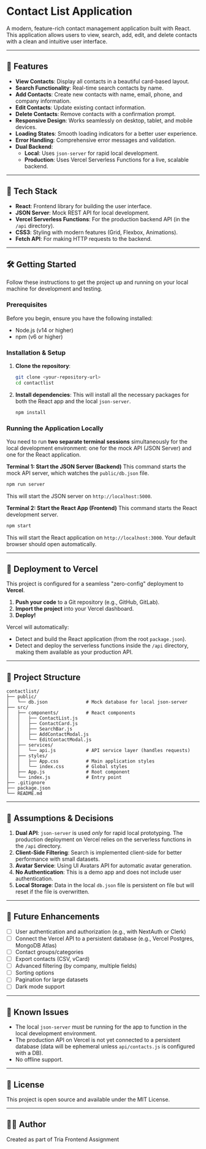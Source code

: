 # Contact List Application

A modern, feature-rich contact management application built with React. This application allows users to view, search, add, edit, and delete contacts with a clean and intuitive user interface.

-----

## 🌟 Features

  - **View Contacts**: Display all contacts in a beautiful card-based layout.
  - **Search Functionality**: Real-time search contacts by name.
  - **Add Contacts**: Create new contacts with name, email, phone, and company information.
  - **Edit Contacts**: Update existing contact information.
  - **Delete Contacts**: Remove contacts with a confirmation prompt.
  - **Responsive Design**: Works seamlessly on desktop, tablet, and mobile devices.
  - **Loading States**: Smooth loading indicators for a better user experience.
  - **Error Handling**: Comprehensive error messages and validation.
  - **Dual Backend**:
      - **Local**: Uses `json-server` for rapid local development.
      - **Production**: Uses Vercel Serverless Functions for a live, scalable backend.

-----

## 🚀 Tech Stack

  - **React**: Frontend library for building the user interface.
  - **JSON Server**: Mock REST API for local development.
  - **Vercel Serverless Functions**: For the production backend API (in the `/api` directory).
  - **CSS3**: Styling with modern features (Grid, Flexbox, Animations).
  - **Fetch API**: For making HTTP requests to the backend.

-----

## 🛠️ Getting Started

Follow these instructions to get the project up and running on your local machine for development and testing.

### Prerequisites

Before you begin, ensure you have the following installed:

  - Node.js (v14 or higher)
  - npm (v6 or higher)

### Installation & Setup

1.  **Clone the repository**:

    ```bash
    git clone <your-repository-url>
    cd contactlist
    ```

2.  **Install dependencies**:
    This will install all the necessary packages for both the React app and the local `json-server`.

    ```bash
    npm install
    ```

### Running the Application Locally

You need to run **two separate terminal sessions** simultaneously for the local development environment: one for the mock API (JSON Server) and one for the React application.

**Terminal 1: Start the JSON Server (Backend)**
This command starts the mock API server, which watches the `public/db.json` file.

```bash
npm run server
```

This will start the JSON server on `http://localhost:5000`.

**Terminal 2: Start the React App (Frontend)**
This command starts the React development server.

```bash
npm start
```

This will start the React application on `http://localhost:3000`. Your default browser should open automatically.

-----

## 🚀 Deployment to Vercel

This project is configured for a seamless "zero-config" deployment to **Vercel**.

1.  **Push your code** to a Git repository (e.g., GitHub, GitLab).
2.  **Import the project** into your Vercel dashboard.
3.  **Deploy\!**

Vercel will automatically:

  - Detect and build the React application (from the root `package.json`).
  - Detect and deploy the serverless functions inside the `/api` directory, making them available as your production API.

-----

## 📁 Project Structure

```
contactlist/
├── public/
│   └── db.json              # Mock database for local json-server
├── src/
│   ├── components/          # React components
│   │   ├── ContactList.js
│   │   ├── ContactCard.js
│   │   ├── SearchBar.js
│   │   ├── AddContactModal.js
│   │   └── EditContactModal.js
│   ├── services/
│   │   └── api.js           # API service layer (handles requests)
│   ├── styles/
│   │   ├── App.css          # Main application styles
│   │   └── index.css        # Global styles
│   ├── App.js               # Root component
│   └── index.js             # Entry point
├── .gitignore
├── package.json
└── README.md
```

-----

## 📝 Assumptions & Decisions

1.  **Dual API**: `json-server` is used *only* for rapid local prototyping. The production deployment on Vercel relies on the serverless functions in the `/api` directory.
2.  **Client-Side Filtering**: Search is implemented client-side for better performance with small datasets.
3.  **Avatar Service**: Using UI Avatars API for automatic avatar generation.
4.  **No Authentication**: This is a demo app and does not include user authentication.
5.  **Local Storage**: Data in the local `db.json` file is persistent on file but will reset if the file is overwritten.

-----

## 🔮 Future Enhancements

  - [ ] User authentication and authorization (e.g., with NextAuth or Clerk)
  - [ ] Connect the Vercel API to a persistent database (e.g., Vercel Postgres, MongoDB Atlas)
  - [ ] Contact groups/categories
  - [ ] Export contacts (CSV, vCard)
  - [ ] Advanced filtering (by company, multiple fields)
  - [ ] Sorting options
  - [ ] Pagination for large datasets
  - [ ] Dark mode support

-----

## 🐛 Known Issues

  - The local `json-server` must be running for the app to function in the local development environment.
  - The production API on Vercel is not yet connected to a persistent database (data will be ephemeral unless `api/contacts.js` is configured with a DB).
  - No offline support.

-----

## 📄 License

This project is open source and available under the MIT License.

-----

## 👨‍💻 Author

Created as part of Tria Frontend Assignment

